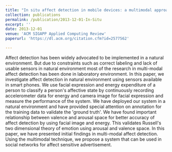 ```yaml
---
title: "In situ affect detection in mobile devices: a multimodal approach for advertisement using social network"
collection: publications
permalink: /publication/2013-12-01-In-Situ
excerpt: ''
date: 2013-12-01
venue: 'ACM SIGAPP Applied Computing Review'
paperurl: 'https://dl.acm.org/citation.cfm?id=2577562'

---
```


Affect detection has been widely advocated to be implemented in a natural environment. But due to constraints such as correct labeling and lack of usable sensors in natural environment most of the research in multi-modal affect detection has been done in laboratory environment. In this paper, we investigate affect detection in natural environment using sensors available in smart phones. We use facial expression and energy expenditure of a person to classify a person's affective state by continuously recording accelerometer data for energy and camera image for facial expression and measure the performance of the system. We have deployed our system in a natural environment and have provided special attention on annotation for the training data to validate the 'ground truth'. We have found important relationship between valence and arousal space for better accuracy of affect detection by using facial image and energy. This validates Russell's two dimensional theory of emotion using arousal and valence space. In this paper, we have presented initial findings in multi-modal affect detection. Using the multimodal technique, we propose a system that can be used in social networks for affect sensitive advertisement.


